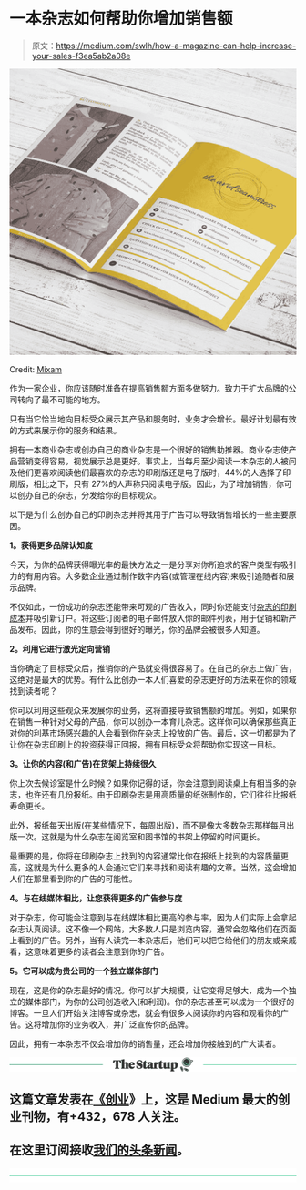 # 一本杂志如何帮助你增加销售额

> 原文：<https://medium.com/swlh/how-a-magazine-can-help-increase-your-sales-f3ea5ab2a08e>

![](img/e207e778be8b063e2530319df11b20b3.png)

Credit: [Mixam](https://mixam.com/magazines)

作为一家企业，你应该随时准备在提高销售额方面多做努力。致力于扩大品牌的公司转向了最不可能的地方。

只有当它恰当地向目标受众展示其产品和服务时，业务才会增长。最好计划最有效的方式来展示你的服务和结果。

拥有一本商业杂志或创办自己的商业杂志是一个很好的销售助推器。商业杂志使产品营销变得容易，视觉展示总是更好。事实上，当每月至少阅读一本杂志的人被问及他们更喜欢阅读他们最喜欢的杂志的印刷版还是电子版时，44%的人选择了印刷版，相比之下，只有 27%的人声称只阅读电子版。因此，为了增加销售，你可以创办自己的杂志，分发给你的目标观众。

以下是为什么创办自己的印刷杂志并将其用于广告可以导致销售增长的一些主要原因。

**1。获得更多品牌认知度**

今天，为你的品牌获得曝光率的最快方法之一是分享对你所追求的客户类型有吸引力的有用内容。大多数企业通过制作数字内容(或管理在线内容)来吸引追随者和展示品牌。

不仅如此，一份成功的杂志还能带来可观的广告收入，同时你还能支付[杂志的印刷成本](https://mixam.com/magazines)并吸引新订户。将这些订阅者的电子邮件放入你的邮件列表，用于促销和新产品发布。因此，你的生意会得到很好的曝光，你的品牌会被很多人知道。

**2。利用它进行激光定向营销**

当你确定了目标受众后，推销你的产品就变得很容易了。在自己的杂志上做广告，这绝对是最大的优势。有什么比创办一本人们喜爱的杂志更好的方法来在你的领域找到读者呢？

你可以利用这些观众来发展你的业务，这将直接导致销售额的增加。例如，如果你在销售一种针对父母的产品，你可以创办一本育儿杂志。这样你可以确保那些真正对你的利基市场感兴趣的人会看到你在杂志上投放的广告。最后，这一切都是为了让你在杂志印刷上的投资获得正回报，拥有目标受众将帮助你实现这一目标。

**3。让你的内容(和广告)在货架上持续很久**

你上次去候诊室是什么时候？如果你记得的话，你会注意到阅读桌上有相当多的杂志，也许还有几份报纸。由于印刷杂志是用高质量的纸张制作的，它们往往比报纸寿命更长。

此外，报纸每天出版(在某些情况下，每周出版)，而不是像大多数杂志那样每月出版一次。这就是为什么杂志在阅览室和图书馆的书架上停留的时间更长。

最重要的是，你将在印刷杂志上找到的内容通常比你在报纸上找到的内容质量更高，这就是为什么更多的人会通过它们来寻找和阅读有趣的文章。当然，这会增加人们在那里看到你的广告的可能性。

**4。与在线媒体相比，让您获得更多的广告参与度**

对于杂志，你可能会注意到与在线媒体相比更高的参与率，因为人们实际上会拿起杂志认真阅读。这不像一个网站，大多数人只是浏览内容，通常会忽略他们在页面上看到的广告。另外，当有人读完一本杂志后，他们可以把它给他们的朋友或亲戚看，这意味着更多的读者会注意到你的广告。

**5。它可以成为贵公司的一个独立媒体部门**

现在，这是你的杂志最好的情况。你可以扩大规模，让它变得足够大，成为一个独立的媒体部门，为你的公司创造收入(和利润)。你的杂志甚至可以成为一个很好的博客。一旦人们开始关注博客或杂志，就会有很多人阅读你的内容和观看你的广告。这将增加你的业务收入，并广泛宣传你的品牌。

因此，拥有一本杂志不仅会增加你的销售量，还会增加你接触到的广大读者。

[![](img/308a8d84fb9b2fab43d66c117fcc4bb4.png)](https://medium.com/swlh)

## 这篇文章发表在[《创业](https://medium.com/swlh)》上，这是 Medium 最大的创业刊物，有+432，678 人关注。

## 在这里订阅接收[我们的头条新闻](https://growthsupply.com/the-startup-newsletter/)。

[![](img/b0164736ea17a63403e660de5dedf91a.png)](https://medium.com/swlh)